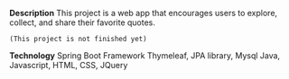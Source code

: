 **Description**
    This project is a web app that encourages users to explore, collect, and share their favorite quotes.
    
    (This project is not finished yet)
    
**Technology**
    Spring Boot Framework
    Thymeleaf, JPA library, Mysql
    Java, Javascript, HTML, CSS, JQuery
